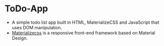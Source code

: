 # ToDo-App
* A simple todo list app built in HTML, MaterializeCSS and JavaScript that uses DOM manipulation.
* [Materializecss](https://materializecss.com/) is a responsive front-end framework based on Material Design.
